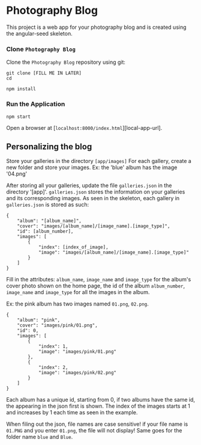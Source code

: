 # Photography Blog

This project is a web app for your photography blog and is created using the angular-seed skeleton.

### Clone `Photography Blog`

Clone the `Photography Blog` repository using git:

```
git clone [FILL ME IN LATER]
cd 
```

```
npm install
```

### Run the Application

```
npm start
```

Open a browser at [`localhost:8000/index.html`][local-app-url].

## Personalizing the blog

Store your galleries in the directory `[app/images]`
For each gallery, create a new folder and store your images.
Ex: the 'blue' album has the image '04.png'

After storing all your galleries, update the file `galleries.json` in the directory '[app]'.
`galleries.json` stores the information on your galleries and its corresponding images.
As seen in the skeleton, each gallery in `galleries.json` is stored as such:

```
{
	"album": "[album_name]",
	"cover": "images/[album_name]/[image_name].[image_type]",
	"id": [album_number],
	"images": [
		{
			"index": [index_of_image],
			"image": "images/[album_name]/[image_name].[image_type]"
		}
	]
}
```
Fill in the attributes: `album_name`, `image_name` and `image_type` for the album's cover photo shown on the home page, the id of the album `album_number`, `image_name` and `image_type` for all the images in the album.

Ex: the pink album has two images named `01.png`, `02.png`.
```
{
	"album": "pink",
	"cover": "images/pink/01.png",
	"id": 0,
	"images": [
		{
			"index": 1,
			"image": "images/pink/01.png"
		},
		{
			"index": 2,
			"image": "images/pink/02.png"
		}
	]
}
```
Each album has a unique id, starting from 0, if two albums have the same id, the appearing in the json first is shown. The index of the images starts at 1 and increases by 1 each time as seen in the example.

When filing out the json, file names are case sensitive! if your file name is `01.PNG` and you enter `01.png`, the file will not display! Same goes for the folder name `blue` and `Blue`.